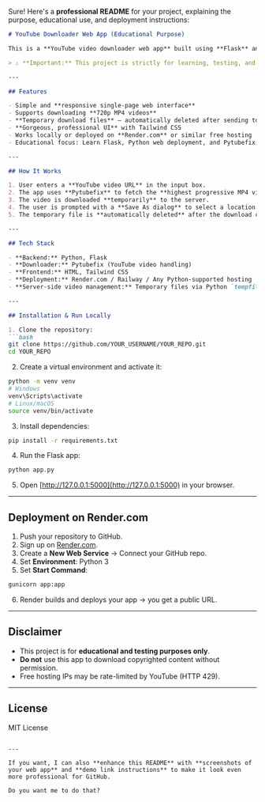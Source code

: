 Sure! Here's a **professional README** for your project, explaining the purpose, educational use, and deployment instructions:

````markdown
# YouTube Downloader Web App (Educational Purpose)

This is a **YouTube video downloader web app** built using **Flask** and **Pytubefix**. It allows users to download **720p MP4 videos with audio** directly from YouTube for **educational and testing purposes** only.  

> ⚠️ **Important:** This project is strictly for learning, testing, and educational purposes. Only download videos you **have permission** to use. Do not violate YouTube’s Terms of Service or copyright laws.

---

## Features

- Simple and **responsive single-page web interface**  
- Supports downloading **720p MP4 videos**  
- **Temporary download files** – automatically deleted after sending to the user  
- **Gorgeous, professional UI** with Tailwind CSS  
- Works locally or deployed on **Render.com** or similar free hosting  
- Educational focus: Learn Flask, Python web deployment, and Pytubefix usage  

---

## How It Works

1. User enters a **YouTube video URL** in the input box.  
2. The app uses **Pytubefix** to fetch the **highest progressive MP4 video** (720p).  
3. The video is downloaded **temporarily** to the server.  
4. The user is prompted with a **Save As dialog** to select a location.  
5. The temporary file is **automatically deleted** after the download completes.  

---

## Tech Stack

- **Backend:** Python, Flask  
- **Downloader:** Pytubefix (YouTube video handling)  
- **Frontend:** HTML, Tailwind CSS  
- **Deployment:** Render.com / Railway / Any Python-supported hosting  
- **Server-side video management:** Temporary files via Python `tempfile`  

---

## Installation & Run Locally

1. Clone the repository:
```bash
git clone https://github.com/YOUR_USERNAME/YOUR_REPO.git
cd YOUR_REPO
````

2. Create a virtual environment and activate it:

```bash
python -m venv venv
# Windows
venv\Scripts\activate
# Linux/macOS
source venv/bin/activate
```

3. Install dependencies:

```bash
pip install -r requirements.txt
```

4. Run the Flask app:

```bash
python app.py
```

5. Open [http://127.0.0.1:5000](http://127.0.0.1:5000) in your browser.

---

## Deployment on Render.com

1. Push your repository to GitHub.
2. Sign up on [Render.com](https://render.com).
3. Create a **New Web Service** → Connect your GitHub repo.
4. Set **Environment**: Python 3
5. Set **Start Command**:

```bash
gunicorn app:app
```

6. Render builds and deploys your app → you get a public URL.

---

## Disclaimer

* This project is for **educational and testing purposes only**.
* **Do not** use this app to download copyrighted content without permission.
* Free hosting IPs may be rate-limited by YouTube (HTTP 429).

---

## License

MIT License

```

---

If you want, I can also **enhance this README** with **screenshots of your web app** and **demo link instructions** to make it look even more professional for GitHub.  

Do you want me to do that?
```
